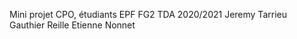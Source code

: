 Mini projet CPO, étudiants EPF FG2 TDA 2020/2021
  Jeremy Tarrieu
  Gauthier Reille
  Etienne Nonnet 
